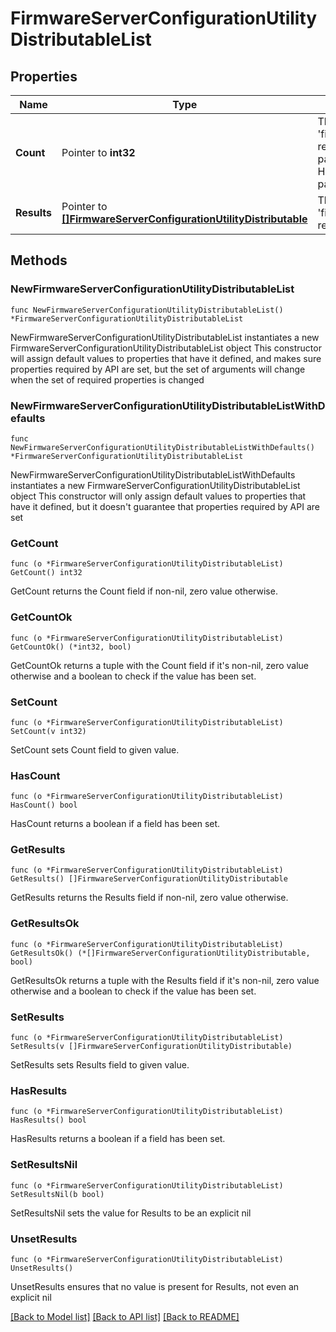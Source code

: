 # FirmwareServerConfigurationUtilityDistributableList

## Properties

Name | Type | Description | Notes
------------ | ------------- | ------------- | -------------
**Count** | Pointer to **int32** | The total number of &#39;firmware.ServerConfigurationUtilityDistributable&#39; resources matching the request, accross all pages. The &#39;Count&#39; attribute is included when the HTTP GET request includes the &#39;$inlinecount&#39; parameter. | [optional] 
**Results** | Pointer to [**[]FirmwareServerConfigurationUtilityDistributable**](firmware.ServerConfigurationUtilityDistributable.md) | The array of &#39;firmware.ServerConfigurationUtilityDistributable&#39; resources matching the request. | [optional] 

## Methods

### NewFirmwareServerConfigurationUtilityDistributableList

`func NewFirmwareServerConfigurationUtilityDistributableList() *FirmwareServerConfigurationUtilityDistributableList`

NewFirmwareServerConfigurationUtilityDistributableList instantiates a new FirmwareServerConfigurationUtilityDistributableList object
This constructor will assign default values to properties that have it defined,
and makes sure properties required by API are set, but the set of arguments
will change when the set of required properties is changed

### NewFirmwareServerConfigurationUtilityDistributableListWithDefaults

`func NewFirmwareServerConfigurationUtilityDistributableListWithDefaults() *FirmwareServerConfigurationUtilityDistributableList`

NewFirmwareServerConfigurationUtilityDistributableListWithDefaults instantiates a new FirmwareServerConfigurationUtilityDistributableList object
This constructor will only assign default values to properties that have it defined,
but it doesn't guarantee that properties required by API are set

### GetCount

`func (o *FirmwareServerConfigurationUtilityDistributableList) GetCount() int32`

GetCount returns the Count field if non-nil, zero value otherwise.

### GetCountOk

`func (o *FirmwareServerConfigurationUtilityDistributableList) GetCountOk() (*int32, bool)`

GetCountOk returns a tuple with the Count field if it's non-nil, zero value otherwise
and a boolean to check if the value has been set.

### SetCount

`func (o *FirmwareServerConfigurationUtilityDistributableList) SetCount(v int32)`

SetCount sets Count field to given value.

### HasCount

`func (o *FirmwareServerConfigurationUtilityDistributableList) HasCount() bool`

HasCount returns a boolean if a field has been set.

### GetResults

`func (o *FirmwareServerConfigurationUtilityDistributableList) GetResults() []FirmwareServerConfigurationUtilityDistributable`

GetResults returns the Results field if non-nil, zero value otherwise.

### GetResultsOk

`func (o *FirmwareServerConfigurationUtilityDistributableList) GetResultsOk() (*[]FirmwareServerConfigurationUtilityDistributable, bool)`

GetResultsOk returns a tuple with the Results field if it's non-nil, zero value otherwise
and a boolean to check if the value has been set.

### SetResults

`func (o *FirmwareServerConfigurationUtilityDistributableList) SetResults(v []FirmwareServerConfigurationUtilityDistributable)`

SetResults sets Results field to given value.

### HasResults

`func (o *FirmwareServerConfigurationUtilityDistributableList) HasResults() bool`

HasResults returns a boolean if a field has been set.

### SetResultsNil

`func (o *FirmwareServerConfigurationUtilityDistributableList) SetResultsNil(b bool)`

 SetResultsNil sets the value for Results to be an explicit nil

### UnsetResults
`func (o *FirmwareServerConfigurationUtilityDistributableList) UnsetResults()`

UnsetResults ensures that no value is present for Results, not even an explicit nil

[[Back to Model list]](../README.md#documentation-for-models) [[Back to API list]](../README.md#documentation-for-api-endpoints) [[Back to README]](../README.md)


